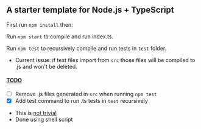 ## A starter template for Node.js + TypeScript

First run `npm install` then:

  

Run `npm start` to compile and run index.ts.

  

Run `npm test` to recursively compile and run tests in `test` folder.

  

- Current issue: if test files import from `src` those files will be compiled to .js and won't be deleted.


####  <u>TODO</u>
- [ ]  Remove .js files generated in `src` when running `npm test` 
-  [X] Add test command to run .ts tests in `test` recursively
- This is [not trivial](https://github.com/nodejs/help/issues/3902#issuecomment-1307124174)
- Done using shell script